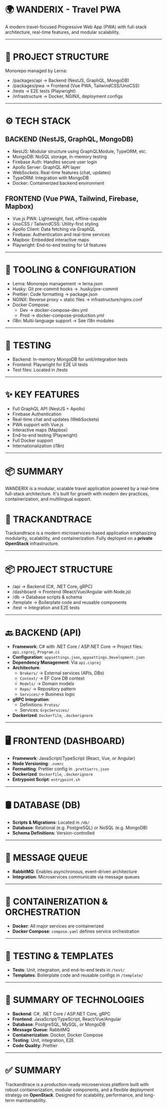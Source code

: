 🌍 WANDERIX - Travel PWA
========================

A modern travel-focused Progressive Web App (PWA) with full-stack architecture, real-time features, and modular scalability.

------------------------

🧱 PROJECT STRUCTURE
====================

Monorepo managed by Lerna:

- /packages/api          → Backend (NestJS, GraphQL, MongoDB)
- /packages/pwa          → Frontend (Vue PWA, TailwindCSS/UnoCSS)
- /tests                 → E2E tests (Playwright)
- /infrastructure        → Docker, NGINX, deployment configs

------------------------

⚙️ TECH STACK
=============

BACKEND (NestJS, GraphQL, MongoDB)
----------------------------------

- NestJS: Modular structure using GraphQLModule, TypeORM, etc.
- MongoDB: NoSQL storage, in-memory testing
- Firebase Auth: Handles secure user login
- Apollo Server: GraphQL API layer
- WebSockets: Real-time features (chat, updates)
- TypeORM: Integration with MongoDB
- Docker: Containerized backend environment

FRONTEND (Vue PWA, Tailwind, Firebase, Mapbox)
----------------------------------------------

- Vue.js PWA: Lightweight, fast, offline-capable
- UnoCSS / TailwindCSS: Utility-first styling
- Apollo Client: Data fetching via GraphQL
- Firebase: Authentication and real-time services
- Mapbox: Embedded interactive maps
- Playwright: End-to-end testing for UI features

------------------------

🔧 TOOLING & CONFIGURATION
==========================

- Lerna: Monorepo management → lerna.json
- Husky: Git pre-commit hooks → .husky/pre-commit
- Prettier: Code formatting → package.json
- NGINX: Reverse proxy + static files → infrastructure/nginx.conf
- Docker Compose:
  - Dev → docker-compose-dev.yml
  - Prod → docker-compose-production.yml
- i18n: Multi-language support → See i18n modules

------------------------

🧪 TESTING
==========

- Backend: In-memory MongoDB for unit/integration tests
- Frontend: Playwright for E2E UI tests
- Test files: Located in /tests

------------------------

✨ KEY FEATURES
===============

- Full GraphQL API (NestJS + Apollo)
- Firebase Authentication
- Real-time chat and updates (WebSockets)
- PWA support with Vue.js
- Interactive maps (Mapbox)
- End-to-end testing (Playwright)
- Full Docker support
- Internationalization (i18n)

------------------------

📦 SUMMARY
==========

WANDERIX is a modular, scalable travel application powered by a real-time full-stack architecture. It's built for growth with modern dev practices, containerization, and multilingual support.

🚚 TRACKANDTRACE
================

Trackandtrace is a modern microservices-based application emphasizing modularity, scalability, and containerization. Fully deployed on a **private OpenStack** infrastructure.

------------------------

📦 PROJECT STRUCTURE
====================

- /api                → Backend (C#, .NET Core, gRPC)
- /dashboard          → Frontend (React/Vue/Angular with Node.js)
- /db                 → Database scripts & schema
- /template           → Boilerplate code and reusable components
- /test               → Integration and E2E tests

------------------------

🔙 BACKEND (API)
================

- **Framework**: C# with .NET Core / ASP.NET Core
  → Project files: `api.csproj`, `Program.cs`
- **Configuration**: `appsettings.json`, `appsettings.Development.json`
- **Dependency Management**: Via `api.csproj`
- **Architecture**:
  - `Brokers/` → External services (APIs, DBs)
  - `Context/` → EF Core DB context
  - `Models/`  → Domain models
  - `Repo/`    → Repository pattern
  - `Services/`→ Business logic
- **gRPC Integration**:
  - Definitions: `Protos/`
  - Services: `GrpcServices/`
- **Dockerized**: `Dockerfile`, `.dockerignore`

------------------------

🖥 FRONTEND (DASHBOARD)
=======================

- **Framework**: JavaScript/TypeScript (React, Vue, or Angular)
- **Node Versioning**: `.nvmrc`
- **Formatting**: Prettier config in `.prettierrc.json`
- **Dockerized**: `Dockerfile`, `.dockerignore`
- **Entrypoint Script**: `entrypoint.sh`

------------------------

🛢 DATABASE (DB)
================

- **Scripts & Migrations**: Located in `/db/`
- **Database**: Relational (e.g. PostgreSQL) or NoSQL (e.g. MongoDB)
- **Schema Definitions**: Version-controlled

------------------------

📨 MESSAGE QUEUE
================

- **RabbitMQ**: Enables asynchronous, event-driven architecture
- **Integration**: Microservices communicate via message queues

------------------------

🐳 CONTAINERIZATION & ORCHESTRATION
===================================

- **Docker**: All major services are containerized
- **Docker Compose**: `compose.yaml` defines service orchestration

------------------------

🧪 TESTING & TEMPLATES
=======================

- **Tests**: Unit, integration, and end-to-end tests in `/test/`
- **Templates**: Boilerplate code and reusable configs in `/template/`

------------------------

🧰 SUMMARY OF TECHNOLOGIES
===========================

- **Backend**: C#, .NET Core / ASP.NET Core, gRPC
- **Frontend**: JavaScript/TypeScript, React/Vue/Angular
- **Database**: PostgreSQL, MySQL, or MongoDB
- **Message Queue**: RabbitMQ
- **Containerization**: Docker, Docker Compose
- **Testing**: Unit, integration, E2E
- **Code Quality**: Prettier

------------------------

✅ SUMMARY
==========

Trackandtrace is a production-ready microservices platform built with robust containerization, modular components, and a flexible deployment strategy on **OpenStack**. Designed for scalability, performance, and long-term maintainability.



